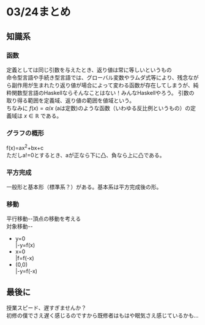 # 03/24まとめ
## 知識系
### 函数
定義としては同じ引数を与えたとき、返り値は常に等しいというもの  
命令型言語や手続き型言語では、グローバル変数やラムダ式等により、残念ながら副作用が生まれたり返り値が場合によって変わる函数が存在してしまうが、純粋関数型言語のHaskellならそんなことはない！みんなHaskellやろう。
引数の取り得る範囲を定義域、返り値の範囲を値域という。  
ちなみに $f(x)=a/x$ (aは定数)のような函数（いわゆる反比例というもの）の定義域は $x\in \mathbb{R}$ である。
### グラフの概形
f(x)=ax<sup>2</sup>+bx+c  
ただしa!=0とするとき、aが正なら下に凸、負なら上に凸である。
### 平方完成
一般形と基本形（標準系？）がある。基本系は平方完成後の形。
### 移動
平行移動--頂点の移動を考える  
対象移動--  
+ y=0  
    |-y=f(x)  
+ x=0  
    |f=f(-x)  
+ (0,0)  
    |-y=f(-x)
## 最後に
授業スピード、遅すぎませんか？  
初修の僕でさえ遅く感じるのですから既修者はもはや眠気さえ感じているかも...

